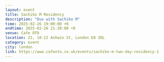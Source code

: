 ```yaml
---
layout: event
title: Sachiko M Residency
description: "Duo with Sachiko M"
time: 2025-02-26 19:00:00 +0
endtime: 2025-02-26 21:30:00 +0
venue: Cafe OTO
location: 22, 18-22 Ashwin St, London E8 3DL
category: event
city: london
link: https://www.cafeoto.co.uk/events/sachiko-m-two-day-residency-1
---
```

